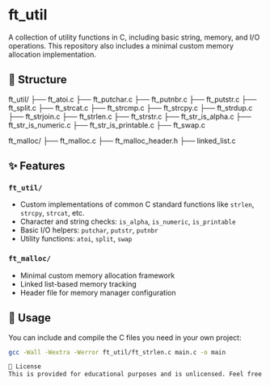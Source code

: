 # ft_util

A collection of utility functions in C, including basic string, memory, and I/O operations. This repository also includes a minimal custom memory allocation implementation.

## 📁 Structure

ft_util/
├── ft_atoi.c
├── ft_putchar.c
├── ft_putnbr.c
├── ft_putstr.c
├── ft_split.c
├── ft_strcat.c
├── ft_strcmp.c
├── ft_strcpy.c
├── ft_strdup.c
├── ft_strjoin.c
├── ft_strlen.c
├── ft_strstr.c
├── ft_str_is_alpha.c
├── ft_str_is_numeric.c
├── ft_str_is_printable.c
├── ft_swap.c

ft_malloc/
├── ft_malloc.c
├── ft_malloc_header.h
├── linked_list.c


## ✨ Features

### `ft_util/`
- Custom implementations of common C standard functions like `strlen`, `strcpy`, `strcat`, etc.
- Character and string checks: `is_alpha`, `is_numeric`, `is_printable`
- Basic I/O helpers: `putchar`, `putstr`, `putnbr`
- Utility functions: `atoi`, `split`, `swap`

### `ft_malloc/`
- Minimal custom memory allocation framework
- Linked list-based memory tracking
- Header file for memory manager configuration

## 🧪 Usage

You can include and compile the C files you need in your own project:

```bash
gcc -Wall -Wextra -Werror ft_util/ft_strlen.c main.c -o main

📜 License
This is provided for educational purposes and is unlicensed. Feel free to reuse and modify
